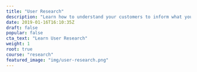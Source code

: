 ```yaml
---
title: "User Research"
description: "Learn how to understand your customers to inform what you build. Understand how to identify target customers, form research goals and conduct user interviews. Finally conduct your own research for your product, distil this into a usable format and validate your product concept."
date: 2019-01-16T16:10:35Z
draft: false
popular: false
cta_text: "Learn User Research"
weight: 1
root: true
course: "research"
featured_image: "img/user-research.png"
---
```


